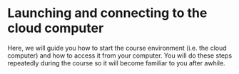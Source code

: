 # Launching and connecting to the cloud computer

Here, we will guide you how to start the course environment (i.e. the cloud computer) and how to access it from your computer.
You will do these steps repeatedly during the course so it will become familiar to you after awhile. 


  

